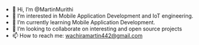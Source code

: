 - 👋 Hi, I’m @MartinMurithi
- 👀 I’m interested in Mobile Application Development and IoT engineering.
- 🌱 I’m currently learning Mobile Application Development.
- 💞️ I’m looking to collaborate on interesting and open source projects 
- 📫 How to reach me: wachiramartin442@gmail.com

<!---
MartinMurithi/MartinMurithi is a ✨ special ✨ repository because its `README.md` (this file) appears on your GitHub profile.
You can click the Preview link to take a look at your changes.
--->
